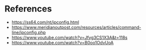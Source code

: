 # References
- https://ss64.com/nt/ipconfig.html
- https://www.meridianoutpost.com/resources/articles/command-line/ipconfig.php
- https://www.youtube.com/watch?v=Jfvg3CS1X3A&t=118s
- https://www.youtube.com/watch?v=B0oo1OdvUoA